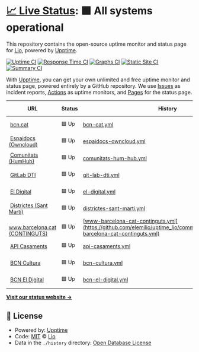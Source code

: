 # [📈 Live Status](https://demo.upptime.js.org): <!--live status--> **🟩 All systems operational**

This repository contains the open-source uptime monitor and status page for [Lio](https://demo.upptime.js.org), powered by [Upptime](https://github.com/upptime/upptime).

[![Uptime CI](https://github.com/Lio/upptime/workflows/Uptime%20CI/badge.svg)](https://github.com/Lio/upptime/actions?query=workflow%3A%22Uptime+CI%22)
[![Response Time CI](https://github.com/Lio/upptime/workflows/Response%20Time%20CI/badge.svg)](https://github.com/Lio/upptime/actions?query=workflow%3A%22Response+Time+CI%22)
[![Graphs CI](https://github.com/Lio/upptime/workflows/Graphs%20CI/badge.svg)](https://github.com/Lio/upptime/actions?query=workflow%3A%22Graphs+CI%22)
[![Static Site CI](https://github.com/Lio/upptime/workflows/Static%20Site%20CI/badge.svg)](https://github.com/Lio/upptime/actions?query=workflow%3A%22Static+Site+CI%22)
[![Summary CI](https://github.com/Lio/upptime/workflows/Summary%20CI/badge.svg)](https://github.com/Lio/upptime/actions?query=workflow%3A%22Summary+CI%22)

With [Upptime](https://upptime.js.org), you can get your own unlimited and free uptime monitor and status page, powered entirely by a GitHub repository. We use [Issues](https://github.com/Lio/upptime/issues) as incident reports, [Actions](https://github.com/Lio/upptime/actions) as uptime monitors, and [Pages](https://demo.upptime.js.org) for the status page.

<!--start: status pages-->
<!-- This summary is generated by Upptime (https://github.com/upptime/upptime) -->
<!-- Do not edit this manually, your changes will be overwritten -->
<!-- prettier-ignore -->
| URL | Status | History | Response Time | Uptime |
| --- | ------ | ------- | ------------- | ------ |
| <img alt="" src="https://www.barcelona.cat/favicon.ico" height="13"> [bcn.cat](https://bcn.cat) | 🟩 Up | [bcn-cat.yml](https://github.com/elemilio/uptime_lio/commits/HEAD/history/bcn-cat.yml) | <details><summary><img alt="Response time graph" src="./graphs/bcn-cat/response-time-week.png" height="20"> 2710ms</summary><br><a href="https://elemilio.github.io/uptime_lio/history/bcn-cat"><img alt="Response time 2506" src="https://img.shields.io/endpoint?url=https%3A%2F%2Fraw.githubusercontent.com%2Felemilio%2Fuptime_lio%2FHEAD%2Fapi%2Fbcn-cat%2Fresponse-time.json"></a><br><a href="https://elemilio.github.io/uptime_lio/history/bcn-cat"><img alt="24-hour response time 2764" src="https://img.shields.io/endpoint?url=https%3A%2F%2Fraw.githubusercontent.com%2Felemilio%2Fuptime_lio%2FHEAD%2Fapi%2Fbcn-cat%2Fresponse-time-day.json"></a><br><a href="https://elemilio.github.io/uptime_lio/history/bcn-cat"><img alt="7-day response time 2710" src="https://img.shields.io/endpoint?url=https%3A%2F%2Fraw.githubusercontent.com%2Felemilio%2Fuptime_lio%2FHEAD%2Fapi%2Fbcn-cat%2Fresponse-time-week.json"></a><br><a href="https://elemilio.github.io/uptime_lio/history/bcn-cat"><img alt="30-day response time 2640" src="https://img.shields.io/endpoint?url=https%3A%2F%2Fraw.githubusercontent.com%2Felemilio%2Fuptime_lio%2FHEAD%2Fapi%2Fbcn-cat%2Fresponse-time-month.json"></a><br><a href="https://elemilio.github.io/uptime_lio/history/bcn-cat"><img alt="1-year response time 2506" src="https://img.shields.io/endpoint?url=https%3A%2F%2Fraw.githubusercontent.com%2Felemilio%2Fuptime_lio%2FHEAD%2Fapi%2Fbcn-cat%2Fresponse-time-year.json"></a></details> | <details><summary><a href="https://elemilio.github.io/uptime_lio/history/bcn-cat">100.00%</a></summary><a href="https://elemilio.github.io/uptime_lio/history/bcn-cat"><img alt="All-time uptime 99.89%" src="https://img.shields.io/endpoint?url=https%3A%2F%2Fraw.githubusercontent.com%2Felemilio%2Fuptime_lio%2FHEAD%2Fapi%2Fbcn-cat%2Fuptime.json"></a><br><a href="https://elemilio.github.io/uptime_lio/history/bcn-cat"><img alt="24-hour uptime 100.00%" src="https://img.shields.io/endpoint?url=https%3A%2F%2Fraw.githubusercontent.com%2Felemilio%2Fuptime_lio%2FHEAD%2Fapi%2Fbcn-cat%2Fuptime-day.json"></a><br><a href="https://elemilio.github.io/uptime_lio/history/bcn-cat"><img alt="7-day uptime 100.00%" src="https://img.shields.io/endpoint?url=https%3A%2F%2Fraw.githubusercontent.com%2Felemilio%2Fuptime_lio%2FHEAD%2Fapi%2Fbcn-cat%2Fuptime-week.json"></a><br><a href="https://elemilio.github.io/uptime_lio/history/bcn-cat"><img alt="30-day uptime 99.95%" src="https://img.shields.io/endpoint?url=https%3A%2F%2Fraw.githubusercontent.com%2Felemilio%2Fuptime_lio%2FHEAD%2Fapi%2Fbcn-cat%2Fuptime-month.json"></a><br><a href="https://elemilio.github.io/uptime_lio/history/bcn-cat"><img alt="1-year uptime 99.89%" src="https://img.shields.io/endpoint?url=https%3A%2F%2Fraw.githubusercontent.com%2Felemilio%2Fuptime_lio%2FHEAD%2Fapi%2Fbcn-cat%2Fuptime-year.json"></a></details>
| <img alt="" src="https://espaidocs.bcn.cat/core/img/favicon.ico" height="13"> [Espaidocs (Owncloud)](https://espaidocs.bcn.cat) | 🟩 Up | [espaidocs-owncloud.yml](https://github.com/elemilio/uptime_lio/commits/HEAD/history/espaidocs-owncloud.yml) | <details><summary><img alt="Response time graph" src="./graphs/espaidocs-owncloud/response-time-week.png" height="20"> 1858ms</summary><br><a href="https://elemilio.github.io/uptime_lio/history/espaidocs-owncloud"><img alt="Response time 1790" src="https://img.shields.io/endpoint?url=https%3A%2F%2Fraw.githubusercontent.com%2Felemilio%2Fuptime_lio%2FHEAD%2Fapi%2Fespaidocs-owncloud%2Fresponse-time.json"></a><br><a href="https://elemilio.github.io/uptime_lio/history/espaidocs-owncloud"><img alt="24-hour response time 2601" src="https://img.shields.io/endpoint?url=https%3A%2F%2Fraw.githubusercontent.com%2Felemilio%2Fuptime_lio%2FHEAD%2Fapi%2Fespaidocs-owncloud%2Fresponse-time-day.json"></a><br><a href="https://elemilio.github.io/uptime_lio/history/espaidocs-owncloud"><img alt="7-day response time 1858" src="https://img.shields.io/endpoint?url=https%3A%2F%2Fraw.githubusercontent.com%2Felemilio%2Fuptime_lio%2FHEAD%2Fapi%2Fespaidocs-owncloud%2Fresponse-time-week.json"></a><br><a href="https://elemilio.github.io/uptime_lio/history/espaidocs-owncloud"><img alt="30-day response time 1578" src="https://img.shields.io/endpoint?url=https%3A%2F%2Fraw.githubusercontent.com%2Felemilio%2Fuptime_lio%2FHEAD%2Fapi%2Fespaidocs-owncloud%2Fresponse-time-month.json"></a><br><a href="https://elemilio.github.io/uptime_lio/history/espaidocs-owncloud"><img alt="1-year response time 1790" src="https://img.shields.io/endpoint?url=https%3A%2F%2Fraw.githubusercontent.com%2Felemilio%2Fuptime_lio%2FHEAD%2Fapi%2Fespaidocs-owncloud%2Fresponse-time-year.json"></a></details> | <details><summary><a href="https://elemilio.github.io/uptime_lio/history/espaidocs-owncloud">100.00%</a></summary><a href="https://elemilio.github.io/uptime_lio/history/espaidocs-owncloud"><img alt="All-time uptime 99.80%" src="https://img.shields.io/endpoint?url=https%3A%2F%2Fraw.githubusercontent.com%2Felemilio%2Fuptime_lio%2FHEAD%2Fapi%2Fespaidocs-owncloud%2Fuptime.json"></a><br><a href="https://elemilio.github.io/uptime_lio/history/espaidocs-owncloud"><img alt="24-hour uptime 100.00%" src="https://img.shields.io/endpoint?url=https%3A%2F%2Fraw.githubusercontent.com%2Felemilio%2Fuptime_lio%2FHEAD%2Fapi%2Fespaidocs-owncloud%2Fuptime-day.json"></a><br><a href="https://elemilio.github.io/uptime_lio/history/espaidocs-owncloud"><img alt="7-day uptime 100.00%" src="https://img.shields.io/endpoint?url=https%3A%2F%2Fraw.githubusercontent.com%2Felemilio%2Fuptime_lio%2FHEAD%2Fapi%2Fespaidocs-owncloud%2Fuptime-week.json"></a><br><a href="https://elemilio.github.io/uptime_lio/history/espaidocs-owncloud"><img alt="30-day uptime 99.74%" src="https://img.shields.io/endpoint?url=https%3A%2F%2Fraw.githubusercontent.com%2Felemilio%2Fuptime_lio%2FHEAD%2Fapi%2Fespaidocs-owncloud%2Fuptime-month.json"></a><br><a href="https://elemilio.github.io/uptime_lio/history/espaidocs-owncloud"><img alt="1-year uptime 99.80%" src="https://img.shields.io/endpoint?url=https%3A%2F%2Fraw.githubusercontent.com%2Felemilio%2Fuptime_lio%2FHEAD%2Fapi%2Fespaidocs-owncloud%2Fuptime-year.json"></a></details>
| <img alt="" src="https://comunitats.bcn.cat/themes/HumHub/ico/favicon-32x32.png" height="13"> [Comunitats (HumHub)](https://comunitats.bcn.cat/index.php?r=user%2Fauth%2Flogin) | 🟩 Up | [comunitats-hum-hub.yml](https://github.com/elemilio/uptime_lio/commits/HEAD/history/comunitats-hum-hub.yml) | <details><summary><img alt="Response time graph" src="./graphs/comunitats-hum-hub/response-time-week.png" height="20"> 941ms</summary><br><a href="https://elemilio.github.io/uptime_lio/history/comunitats-hum-hub"><img alt="Response time 934" src="https://img.shields.io/endpoint?url=https%3A%2F%2Fraw.githubusercontent.com%2Felemilio%2Fuptime_lio%2FHEAD%2Fapi%2Fcomunitats-hum-hub%2Fresponse-time.json"></a><br><a href="https://elemilio.github.io/uptime_lio/history/comunitats-hum-hub"><img alt="24-hour response time 1232" src="https://img.shields.io/endpoint?url=https%3A%2F%2Fraw.githubusercontent.com%2Felemilio%2Fuptime_lio%2FHEAD%2Fapi%2Fcomunitats-hum-hub%2Fresponse-time-day.json"></a><br><a href="https://elemilio.github.io/uptime_lio/history/comunitats-hum-hub"><img alt="7-day response time 941" src="https://img.shields.io/endpoint?url=https%3A%2F%2Fraw.githubusercontent.com%2Felemilio%2Fuptime_lio%2FHEAD%2Fapi%2Fcomunitats-hum-hub%2Fresponse-time-week.json"></a><br><a href="https://elemilio.github.io/uptime_lio/history/comunitats-hum-hub"><img alt="30-day response time 892" src="https://img.shields.io/endpoint?url=https%3A%2F%2Fraw.githubusercontent.com%2Felemilio%2Fuptime_lio%2FHEAD%2Fapi%2Fcomunitats-hum-hub%2Fresponse-time-month.json"></a><br><a href="https://elemilio.github.io/uptime_lio/history/comunitats-hum-hub"><img alt="1-year response time 934" src="https://img.shields.io/endpoint?url=https%3A%2F%2Fraw.githubusercontent.com%2Felemilio%2Fuptime_lio%2FHEAD%2Fapi%2Fcomunitats-hum-hub%2Fresponse-time-year.json"></a></details> | <details><summary><a href="https://elemilio.github.io/uptime_lio/history/comunitats-hum-hub">100.00%</a></summary><a href="https://elemilio.github.io/uptime_lio/history/comunitats-hum-hub"><img alt="All-time uptime 99.94%" src="https://img.shields.io/endpoint?url=https%3A%2F%2Fraw.githubusercontent.com%2Felemilio%2Fuptime_lio%2FHEAD%2Fapi%2Fcomunitats-hum-hub%2Fuptime.json"></a><br><a href="https://elemilio.github.io/uptime_lio/history/comunitats-hum-hub"><img alt="24-hour uptime 100.00%" src="https://img.shields.io/endpoint?url=https%3A%2F%2Fraw.githubusercontent.com%2Felemilio%2Fuptime_lio%2FHEAD%2Fapi%2Fcomunitats-hum-hub%2Fuptime-day.json"></a><br><a href="https://elemilio.github.io/uptime_lio/history/comunitats-hum-hub"><img alt="7-day uptime 100.00%" src="https://img.shields.io/endpoint?url=https%3A%2F%2Fraw.githubusercontent.com%2Felemilio%2Fuptime_lio%2FHEAD%2Fapi%2Fcomunitats-hum-hub%2Fuptime-week.json"></a><br><a href="https://elemilio.github.io/uptime_lio/history/comunitats-hum-hub"><img alt="30-day uptime 99.95%" src="https://img.shields.io/endpoint?url=https%3A%2F%2Fraw.githubusercontent.com%2Felemilio%2Fuptime_lio%2FHEAD%2Fapi%2Fcomunitats-hum-hub%2Fuptime-month.json"></a><br><a href="https://elemilio.github.io/uptime_lio/history/comunitats-hum-hub"><img alt="1-year uptime 99.94%" src="https://img.shields.io/endpoint?url=https%3A%2F%2Fraw.githubusercontent.com%2Felemilio%2Fuptime_lio%2FHEAD%2Fapi%2Fcomunitats-hum-hub%2Fuptime-year.json"></a></details>
| <img alt="" src="https://gitlab.dtibcn.cat/assets/favicon-7901bd695fb93edb07975966062049829afb56cf11511236e61bcf425070e36e.png" height="13"> [GitLab DTI](https://gitlab.dtibcn.cat/users/sign_in) | 🟩 Up | [git-lab-dti.yml](https://github.com/elemilio/uptime_lio/commits/HEAD/history/git-lab-dti.yml) | <details><summary><img alt="Response time graph" src="./graphs/git-lab-dti/response-time-week.png" height="20"> 573ms</summary><br><a href="https://elemilio.github.io/uptime_lio/history/git-lab-dti"><img alt="Response time 637" src="https://img.shields.io/endpoint?url=https%3A%2F%2Fraw.githubusercontent.com%2Felemilio%2Fuptime_lio%2FHEAD%2Fapi%2Fgit-lab-dti%2Fresponse-time.json"></a><br><a href="https://elemilio.github.io/uptime_lio/history/git-lab-dti"><img alt="24-hour response time 546" src="https://img.shields.io/endpoint?url=https%3A%2F%2Fraw.githubusercontent.com%2Felemilio%2Fuptime_lio%2FHEAD%2Fapi%2Fgit-lab-dti%2Fresponse-time-day.json"></a><br><a href="https://elemilio.github.io/uptime_lio/history/git-lab-dti"><img alt="7-day response time 573" src="https://img.shields.io/endpoint?url=https%3A%2F%2Fraw.githubusercontent.com%2Felemilio%2Fuptime_lio%2FHEAD%2Fapi%2Fgit-lab-dti%2Fresponse-time-week.json"></a><br><a href="https://elemilio.github.io/uptime_lio/history/git-lab-dti"><img alt="30-day response time 625" src="https://img.shields.io/endpoint?url=https%3A%2F%2Fraw.githubusercontent.com%2Felemilio%2Fuptime_lio%2FHEAD%2Fapi%2Fgit-lab-dti%2Fresponse-time-month.json"></a><br><a href="https://elemilio.github.io/uptime_lio/history/git-lab-dti"><img alt="1-year response time 637" src="https://img.shields.io/endpoint?url=https%3A%2F%2Fraw.githubusercontent.com%2Felemilio%2Fuptime_lio%2FHEAD%2Fapi%2Fgit-lab-dti%2Fresponse-time-year.json"></a></details> | <details><summary><a href="https://elemilio.github.io/uptime_lio/history/git-lab-dti">100.00%</a></summary><a href="https://elemilio.github.io/uptime_lio/history/git-lab-dti"><img alt="All-time uptime 99.98%" src="https://img.shields.io/endpoint?url=https%3A%2F%2Fraw.githubusercontent.com%2Felemilio%2Fuptime_lio%2FHEAD%2Fapi%2Fgit-lab-dti%2Fuptime.json"></a><br><a href="https://elemilio.github.io/uptime_lio/history/git-lab-dti"><img alt="24-hour uptime 100.00%" src="https://img.shields.io/endpoint?url=https%3A%2F%2Fraw.githubusercontent.com%2Felemilio%2Fuptime_lio%2FHEAD%2Fapi%2Fgit-lab-dti%2Fuptime-day.json"></a><br><a href="https://elemilio.github.io/uptime_lio/history/git-lab-dti"><img alt="7-day uptime 100.00%" src="https://img.shields.io/endpoint?url=https%3A%2F%2Fraw.githubusercontent.com%2Felemilio%2Fuptime_lio%2FHEAD%2Fapi%2Fgit-lab-dti%2Fuptime-week.json"></a><br><a href="https://elemilio.github.io/uptime_lio/history/git-lab-dti"><img alt="30-day uptime 100.00%" src="https://img.shields.io/endpoint?url=https%3A%2F%2Fraw.githubusercontent.com%2Felemilio%2Fuptime_lio%2FHEAD%2Fapi%2Fgit-lab-dti%2Fuptime-month.json"></a><br><a href="https://elemilio.github.io/uptime_lio/history/git-lab-dti"><img alt="1-year uptime 99.98%" src="https://img.shields.io/endpoint?url=https%3A%2F%2Fraw.githubusercontent.com%2Felemilio%2Fuptime_lio%2FHEAD%2Fapi%2Fgit-lab-dti%2Fuptime-year.json"></a></details>
| <img alt="" src="https://www.barcelona.cat/favicon.ico" height="13"> [El Digital](https://eldigital.barcelona.cat/wp-admin) | 🟩 Up | [el-digital.yml](https://github.com/elemilio/uptime_lio/commits/HEAD/history/el-digital.yml) | <details><summary><img alt="Response time graph" src="./graphs/el-digital/response-time-week.png" height="20"> 2300ms</summary><br><a href="https://elemilio.github.io/uptime_lio/history/el-digital"><img alt="Response time 2155" src="https://img.shields.io/endpoint?url=https%3A%2F%2Fraw.githubusercontent.com%2Felemilio%2Fuptime_lio%2FHEAD%2Fapi%2Fel-digital%2Fresponse-time.json"></a><br><a href="https://elemilio.github.io/uptime_lio/history/el-digital"><img alt="24-hour response time 2469" src="https://img.shields.io/endpoint?url=https%3A%2F%2Fraw.githubusercontent.com%2Felemilio%2Fuptime_lio%2FHEAD%2Fapi%2Fel-digital%2Fresponse-time-day.json"></a><br><a href="https://elemilio.github.io/uptime_lio/history/el-digital"><img alt="7-day response time 2300" src="https://img.shields.io/endpoint?url=https%3A%2F%2Fraw.githubusercontent.com%2Felemilio%2Fuptime_lio%2FHEAD%2Fapi%2Fel-digital%2Fresponse-time-week.json"></a><br><a href="https://elemilio.github.io/uptime_lio/history/el-digital"><img alt="30-day response time 2382" src="https://img.shields.io/endpoint?url=https%3A%2F%2Fraw.githubusercontent.com%2Felemilio%2Fuptime_lio%2FHEAD%2Fapi%2Fel-digital%2Fresponse-time-month.json"></a><br><a href="https://elemilio.github.io/uptime_lio/history/el-digital"><img alt="1-year response time 2155" src="https://img.shields.io/endpoint?url=https%3A%2F%2Fraw.githubusercontent.com%2Felemilio%2Fuptime_lio%2FHEAD%2Fapi%2Fel-digital%2Fresponse-time-year.json"></a></details> | <details><summary><a href="https://elemilio.github.io/uptime_lio/history/el-digital">99.75%</a></summary><a href="https://elemilio.github.io/uptime_lio/history/el-digital"><img alt="All-time uptime 99.91%" src="https://img.shields.io/endpoint?url=https%3A%2F%2Fraw.githubusercontent.com%2Felemilio%2Fuptime_lio%2FHEAD%2Fapi%2Fel-digital%2Fuptime.json"></a><br><a href="https://elemilio.github.io/uptime_lio/history/el-digital"><img alt="24-hour uptime 98.25%" src="https://img.shields.io/endpoint?url=https%3A%2F%2Fraw.githubusercontent.com%2Felemilio%2Fuptime_lio%2FHEAD%2Fapi%2Fel-digital%2Fuptime-day.json"></a><br><a href="https://elemilio.github.io/uptime_lio/history/el-digital"><img alt="7-day uptime 99.75%" src="https://img.shields.io/endpoint?url=https%3A%2F%2Fraw.githubusercontent.com%2Felemilio%2Fuptime_lio%2FHEAD%2Fapi%2Fel-digital%2Fuptime-week.json"></a><br><a href="https://elemilio.github.io/uptime_lio/history/el-digital"><img alt="30-day uptime 99.86%" src="https://img.shields.io/endpoint?url=https%3A%2F%2Fraw.githubusercontent.com%2Felemilio%2Fuptime_lio%2FHEAD%2Fapi%2Fel-digital%2Fuptime-month.json"></a><br><a href="https://elemilio.github.io/uptime_lio/history/el-digital"><img alt="1-year uptime 99.91%" src="https://img.shields.io/endpoint?url=https%3A%2F%2Fraw.githubusercontent.com%2Felemilio%2Fuptime_lio%2FHEAD%2Fapi%2Fel-digital%2Fuptime-year.json"></a></details>
| <img alt="" src="https://www.barcelona.cat/favicon.ico" height="13"> [Districtes (Sant Martí)](https://ajuntament.barcelona.cat/santmarti/ca) | 🟩 Up | [districtes-sant-marti.yml](https://github.com/elemilio/uptime_lio/commits/HEAD/history/districtes-sant-marti.yml) | <details><summary><img alt="Response time graph" src="./graphs/districtes-sant-marti/response-time-week.png" height="20"> 1105ms</summary><br><a href="https://elemilio.github.io/uptime_lio/history/districtes-sant-marti"><img alt="Response time 1042" src="https://img.shields.io/endpoint?url=https%3A%2F%2Fraw.githubusercontent.com%2Felemilio%2Fuptime_lio%2FHEAD%2Fapi%2Fdistrictes-sant-marti%2Fresponse-time.json"></a><br><a href="https://elemilio.github.io/uptime_lio/history/districtes-sant-marti"><img alt="24-hour response time 665" src="https://img.shields.io/endpoint?url=https%3A%2F%2Fraw.githubusercontent.com%2Felemilio%2Fuptime_lio%2FHEAD%2Fapi%2Fdistrictes-sant-marti%2Fresponse-time-day.json"></a><br><a href="https://elemilio.github.io/uptime_lio/history/districtes-sant-marti"><img alt="7-day response time 1105" src="https://img.shields.io/endpoint?url=https%3A%2F%2Fraw.githubusercontent.com%2Felemilio%2Fuptime_lio%2FHEAD%2Fapi%2Fdistrictes-sant-marti%2Fresponse-time-week.json"></a><br><a href="https://elemilio.github.io/uptime_lio/history/districtes-sant-marti"><img alt="30-day response time 985" src="https://img.shields.io/endpoint?url=https%3A%2F%2Fraw.githubusercontent.com%2Felemilio%2Fuptime_lio%2FHEAD%2Fapi%2Fdistrictes-sant-marti%2Fresponse-time-month.json"></a><br><a href="https://elemilio.github.io/uptime_lio/history/districtes-sant-marti"><img alt="1-year response time 1042" src="https://img.shields.io/endpoint?url=https%3A%2F%2Fraw.githubusercontent.com%2Felemilio%2Fuptime_lio%2FHEAD%2Fapi%2Fdistrictes-sant-marti%2Fresponse-time-year.json"></a></details> | <details><summary><a href="https://elemilio.github.io/uptime_lio/history/districtes-sant-marti">100.00%</a></summary><a href="https://elemilio.github.io/uptime_lio/history/districtes-sant-marti"><img alt="All-time uptime 100.00%" src="https://img.shields.io/endpoint?url=https%3A%2F%2Fraw.githubusercontent.com%2Felemilio%2Fuptime_lio%2FHEAD%2Fapi%2Fdistrictes-sant-marti%2Fuptime.json"></a><br><a href="https://elemilio.github.io/uptime_lio/history/districtes-sant-marti"><img alt="24-hour uptime 100.00%" src="https://img.shields.io/endpoint?url=https%3A%2F%2Fraw.githubusercontent.com%2Felemilio%2Fuptime_lio%2FHEAD%2Fapi%2Fdistrictes-sant-marti%2Fuptime-day.json"></a><br><a href="https://elemilio.github.io/uptime_lio/history/districtes-sant-marti"><img alt="7-day uptime 100.00%" src="https://img.shields.io/endpoint?url=https%3A%2F%2Fraw.githubusercontent.com%2Felemilio%2Fuptime_lio%2FHEAD%2Fapi%2Fdistrictes-sant-marti%2Fuptime-week.json"></a><br><a href="https://elemilio.github.io/uptime_lio/history/districtes-sant-marti"><img alt="30-day uptime 100.00%" src="https://img.shields.io/endpoint?url=https%3A%2F%2Fraw.githubusercontent.com%2Felemilio%2Fuptime_lio%2FHEAD%2Fapi%2Fdistrictes-sant-marti%2Fuptime-month.json"></a><br><a href="https://elemilio.github.io/uptime_lio/history/districtes-sant-marti"><img alt="1-year uptime 100.00%" src="https://img.shields.io/endpoint?url=https%3A%2F%2Fraw.githubusercontent.com%2Felemilio%2Fuptime_lio%2FHEAD%2Fapi%2Fdistrictes-sant-marti%2Fuptime-year.json"></a></details>
| <img alt="" src="https://www.barcelona.cat/favicon.ico" height="13"> [www.barcelona.cat (CONTINGUTS)](https://continguts-www.barcelona.cat/ca) | 🟩 Up | [www-barcelona-cat-continguts.yml](https://github.com/elemilio/uptime_lio/commits/HEAD/history/www-barcelona-cat-continguts.yml) | <details><summary><img alt="Response time graph" src="./graphs/www-barcelona-cat-continguts/response-time-week.png" height="20"> 1230ms</summary><br><a href="https://elemilio.github.io/uptime_lio/history/www-barcelona-cat-continguts"><img alt="Response time 1466" src="https://img.shields.io/endpoint?url=https%3A%2F%2Fraw.githubusercontent.com%2Felemilio%2Fuptime_lio%2FHEAD%2Fapi%2Fwww-barcelona-cat-continguts%2Fresponse-time.json"></a><br><a href="https://elemilio.github.io/uptime_lio/history/www-barcelona-cat-continguts"><img alt="24-hour response time 1280" src="https://img.shields.io/endpoint?url=https%3A%2F%2Fraw.githubusercontent.com%2Felemilio%2Fuptime_lio%2FHEAD%2Fapi%2Fwww-barcelona-cat-continguts%2Fresponse-time-day.json"></a><br><a href="https://elemilio.github.io/uptime_lio/history/www-barcelona-cat-continguts"><img alt="7-day response time 1230" src="https://img.shields.io/endpoint?url=https%3A%2F%2Fraw.githubusercontent.com%2Felemilio%2Fuptime_lio%2FHEAD%2Fapi%2Fwww-barcelona-cat-continguts%2Fresponse-time-week.json"></a><br><a href="https://elemilio.github.io/uptime_lio/history/www-barcelona-cat-continguts"><img alt="30-day response time 1492" src="https://img.shields.io/endpoint?url=https%3A%2F%2Fraw.githubusercontent.com%2Felemilio%2Fuptime_lio%2FHEAD%2Fapi%2Fwww-barcelona-cat-continguts%2Fresponse-time-month.json"></a><br><a href="https://elemilio.github.io/uptime_lio/history/www-barcelona-cat-continguts"><img alt="1-year response time 1466" src="https://img.shields.io/endpoint?url=https%3A%2F%2Fraw.githubusercontent.com%2Felemilio%2Fuptime_lio%2FHEAD%2Fapi%2Fwww-barcelona-cat-continguts%2Fresponse-time-year.json"></a></details> | <details><summary><a href="https://elemilio.github.io/uptime_lio/history/www-barcelona-cat-continguts">100.00%</a></summary><a href="https://elemilio.github.io/uptime_lio/history/www-barcelona-cat-continguts"><img alt="All-time uptime 100.00%" src="https://img.shields.io/endpoint?url=https%3A%2F%2Fraw.githubusercontent.com%2Felemilio%2Fuptime_lio%2FHEAD%2Fapi%2Fwww-barcelona-cat-continguts%2Fuptime.json"></a><br><a href="https://elemilio.github.io/uptime_lio/history/www-barcelona-cat-continguts"><img alt="24-hour uptime 100.00%" src="https://img.shields.io/endpoint?url=https%3A%2F%2Fraw.githubusercontent.com%2Felemilio%2Fuptime_lio%2FHEAD%2Fapi%2Fwww-barcelona-cat-continguts%2Fuptime-day.json"></a><br><a href="https://elemilio.github.io/uptime_lio/history/www-barcelona-cat-continguts"><img alt="7-day uptime 100.00%" src="https://img.shields.io/endpoint?url=https%3A%2F%2Fraw.githubusercontent.com%2Felemilio%2Fuptime_lio%2FHEAD%2Fapi%2Fwww-barcelona-cat-continguts%2Fuptime-week.json"></a><br><a href="https://elemilio.github.io/uptime_lio/history/www-barcelona-cat-continguts"><img alt="30-day uptime 100.00%" src="https://img.shields.io/endpoint?url=https%3A%2F%2Fraw.githubusercontent.com%2Felemilio%2Fuptime_lio%2FHEAD%2Fapi%2Fwww-barcelona-cat-continguts%2Fuptime-month.json"></a><br><a href="https://elemilio.github.io/uptime_lio/history/www-barcelona-cat-continguts"><img alt="1-year uptime 100.00%" src="https://img.shields.io/endpoint?url=https%3A%2F%2Fraw.githubusercontent.com%2Felemilio%2Fuptime_lio%2FHEAD%2Fapi%2Fwww-barcelona-cat-continguts%2Fuptime-year.json"></a></details>
| <img alt="" src="https://www.barcelona.cat/favicon.ico" height="13"> [API Casaments](https://api-casaments.bcn.cat/node.json?type=disponibilitat%26field_districte=4%26load-entity-refs=node%2Cfile%2Ctaxonomy_term%26max-depth=1) | 🟩 Up | [api-casaments.yml](https://github.com/elemilio/uptime_lio/commits/HEAD/history/api-casaments.yml) | <details><summary><img alt="Response time graph" src="./graphs/api-casaments/response-time-week.png" height="20"> 806ms</summary><br><a href="https://elemilio.github.io/uptime_lio/history/api-casaments"><img alt="Response time 743" src="https://img.shields.io/endpoint?url=https%3A%2F%2Fraw.githubusercontent.com%2Felemilio%2Fuptime_lio%2FHEAD%2Fapi%2Fapi-casaments%2Fresponse-time.json"></a><br><a href="https://elemilio.github.io/uptime_lio/history/api-casaments"><img alt="24-hour response time 849" src="https://img.shields.io/endpoint?url=https%3A%2F%2Fraw.githubusercontent.com%2Felemilio%2Fuptime_lio%2FHEAD%2Fapi%2Fapi-casaments%2Fresponse-time-day.json"></a><br><a href="https://elemilio.github.io/uptime_lio/history/api-casaments"><img alt="7-day response time 806" src="https://img.shields.io/endpoint?url=https%3A%2F%2Fraw.githubusercontent.com%2Felemilio%2Fuptime_lio%2FHEAD%2Fapi%2Fapi-casaments%2Fresponse-time-week.json"></a><br><a href="https://elemilio.github.io/uptime_lio/history/api-casaments"><img alt="30-day response time 754" src="https://img.shields.io/endpoint?url=https%3A%2F%2Fraw.githubusercontent.com%2Felemilio%2Fuptime_lio%2FHEAD%2Fapi%2Fapi-casaments%2Fresponse-time-month.json"></a><br><a href="https://elemilio.github.io/uptime_lio/history/api-casaments"><img alt="1-year response time 743" src="https://img.shields.io/endpoint?url=https%3A%2F%2Fraw.githubusercontent.com%2Felemilio%2Fuptime_lio%2FHEAD%2Fapi%2Fapi-casaments%2Fresponse-time-year.json"></a></details> | <details><summary><a href="https://elemilio.github.io/uptime_lio/history/api-casaments">100.00%</a></summary><a href="https://elemilio.github.io/uptime_lio/history/api-casaments"><img alt="All-time uptime 99.94%" src="https://img.shields.io/endpoint?url=https%3A%2F%2Fraw.githubusercontent.com%2Felemilio%2Fuptime_lio%2FHEAD%2Fapi%2Fapi-casaments%2Fuptime.json"></a><br><a href="https://elemilio.github.io/uptime_lio/history/api-casaments"><img alt="24-hour uptime 100.00%" src="https://img.shields.io/endpoint?url=https%3A%2F%2Fraw.githubusercontent.com%2Felemilio%2Fuptime_lio%2FHEAD%2Fapi%2Fapi-casaments%2Fuptime-day.json"></a><br><a href="https://elemilio.github.io/uptime_lio/history/api-casaments"><img alt="7-day uptime 100.00%" src="https://img.shields.io/endpoint?url=https%3A%2F%2Fraw.githubusercontent.com%2Felemilio%2Fuptime_lio%2FHEAD%2Fapi%2Fapi-casaments%2Fuptime-week.json"></a><br><a href="https://elemilio.github.io/uptime_lio/history/api-casaments"><img alt="30-day uptime 99.95%" src="https://img.shields.io/endpoint?url=https%3A%2F%2Fraw.githubusercontent.com%2Felemilio%2Fuptime_lio%2FHEAD%2Fapi%2Fapi-casaments%2Fuptime-month.json"></a><br><a href="https://elemilio.github.io/uptime_lio/history/api-casaments"><img alt="1-year uptime 99.94%" src="https://img.shields.io/endpoint?url=https%3A%2F%2Fraw.githubusercontent.com%2Felemilio%2Fuptime_lio%2FHEAD%2Fapi%2Fapi-casaments%2Fuptime-year.json"></a></details>
| <img alt="" src="https://www.barcelona.cat/favicon.ico" height="13"> [BCN Cultura](https://www.barcelona.cat/barcelonacultura/ca) | 🟩 Up | [bcn-cultura.yml](https://github.com/elemilio/uptime_lio/commits/HEAD/history/bcn-cultura.yml) | <details><summary><img alt="Response time graph" src="./graphs/bcn-cultura/response-time-week.png" height="20"> 674ms</summary><br><a href="https://elemilio.github.io/uptime_lio/history/bcn-cultura"><img alt="Response time 559" src="https://img.shields.io/endpoint?url=https%3A%2F%2Fraw.githubusercontent.com%2Felemilio%2Fuptime_lio%2FHEAD%2Fapi%2Fbcn-cultura%2Fresponse-time.json"></a><br><a href="https://elemilio.github.io/uptime_lio/history/bcn-cultura"><img alt="24-hour response time 561" src="https://img.shields.io/endpoint?url=https%3A%2F%2Fraw.githubusercontent.com%2Felemilio%2Fuptime_lio%2FHEAD%2Fapi%2Fbcn-cultura%2Fresponse-time-day.json"></a><br><a href="https://elemilio.github.io/uptime_lio/history/bcn-cultura"><img alt="7-day response time 674" src="https://img.shields.io/endpoint?url=https%3A%2F%2Fraw.githubusercontent.com%2Felemilio%2Fuptime_lio%2FHEAD%2Fapi%2Fbcn-cultura%2Fresponse-time-week.json"></a><br><a href="https://elemilio.github.io/uptime_lio/history/bcn-cultura"><img alt="30-day response time 595" src="https://img.shields.io/endpoint?url=https%3A%2F%2Fraw.githubusercontent.com%2Felemilio%2Fuptime_lio%2FHEAD%2Fapi%2Fbcn-cultura%2Fresponse-time-month.json"></a><br><a href="https://elemilio.github.io/uptime_lio/history/bcn-cultura"><img alt="1-year response time 559" src="https://img.shields.io/endpoint?url=https%3A%2F%2Fraw.githubusercontent.com%2Felemilio%2Fuptime_lio%2FHEAD%2Fapi%2Fbcn-cultura%2Fresponse-time-year.json"></a></details> | <details><summary><a href="https://elemilio.github.io/uptime_lio/history/bcn-cultura">100.00%</a></summary><a href="https://elemilio.github.io/uptime_lio/history/bcn-cultura"><img alt="All-time uptime 100.00%" src="https://img.shields.io/endpoint?url=https%3A%2F%2Fraw.githubusercontent.com%2Felemilio%2Fuptime_lio%2FHEAD%2Fapi%2Fbcn-cultura%2Fuptime.json"></a><br><a href="https://elemilio.github.io/uptime_lio/history/bcn-cultura"><img alt="24-hour uptime 100.00%" src="https://img.shields.io/endpoint?url=https%3A%2F%2Fraw.githubusercontent.com%2Felemilio%2Fuptime_lio%2FHEAD%2Fapi%2Fbcn-cultura%2Fuptime-day.json"></a><br><a href="https://elemilio.github.io/uptime_lio/history/bcn-cultura"><img alt="7-day uptime 100.00%" src="https://img.shields.io/endpoint?url=https%3A%2F%2Fraw.githubusercontent.com%2Felemilio%2Fuptime_lio%2FHEAD%2Fapi%2Fbcn-cultura%2Fuptime-week.json"></a><br><a href="https://elemilio.github.io/uptime_lio/history/bcn-cultura"><img alt="30-day uptime 100.00%" src="https://img.shields.io/endpoint?url=https%3A%2F%2Fraw.githubusercontent.com%2Felemilio%2Fuptime_lio%2FHEAD%2Fapi%2Fbcn-cultura%2Fuptime-month.json"></a><br><a href="https://elemilio.github.io/uptime_lio/history/bcn-cultura"><img alt="1-year uptime 100.00%" src="https://img.shields.io/endpoint?url=https%3A%2F%2Fraw.githubusercontent.com%2Felemilio%2Fuptime_lio%2FHEAD%2Fapi%2Fbcn-cultura%2Fuptime-year.json"></a></details>
| <img alt="" src="https://www.barcelona.cat/favicon.ico" height="13"> [BCN El Digital](https://eldigital.barcelona.cat/admin-wp) | 🟩 Up | [bcn-el-digital.yml](https://github.com/elemilio/uptime_lio/commits/HEAD/history/bcn-el-digital.yml) | <details><summary><img alt="Response time graph" src="./graphs/bcn-el-digital/response-time-week.png" height="20"> 767ms</summary><br><a href="https://elemilio.github.io/uptime_lio/history/bcn-el-digital"><img alt="Response time 566" src="https://img.shields.io/endpoint?url=https%3A%2F%2Fraw.githubusercontent.com%2Felemilio%2Fuptime_lio%2FHEAD%2Fapi%2Fbcn-el-digital%2Fresponse-time.json"></a><br><a href="https://elemilio.github.io/uptime_lio/history/bcn-el-digital"><img alt="24-hour response time 825" src="https://img.shields.io/endpoint?url=https%3A%2F%2Fraw.githubusercontent.com%2Felemilio%2Fuptime_lio%2FHEAD%2Fapi%2Fbcn-el-digital%2Fresponse-time-day.json"></a><br><a href="https://elemilio.github.io/uptime_lio/history/bcn-el-digital"><img alt="7-day response time 767" src="https://img.shields.io/endpoint?url=https%3A%2F%2Fraw.githubusercontent.com%2Felemilio%2Fuptime_lio%2FHEAD%2Fapi%2Fbcn-el-digital%2Fresponse-time-week.json"></a><br><a href="https://elemilio.github.io/uptime_lio/history/bcn-el-digital"><img alt="30-day response time 826" src="https://img.shields.io/endpoint?url=https%3A%2F%2Fraw.githubusercontent.com%2Felemilio%2Fuptime_lio%2FHEAD%2Fapi%2Fbcn-el-digital%2Fresponse-time-month.json"></a><br><a href="https://elemilio.github.io/uptime_lio/history/bcn-el-digital"><img alt="1-year response time 566" src="https://img.shields.io/endpoint?url=https%3A%2F%2Fraw.githubusercontent.com%2Felemilio%2Fuptime_lio%2FHEAD%2Fapi%2Fbcn-el-digital%2Fresponse-time-year.json"></a></details> | <details><summary><a href="https://elemilio.github.io/uptime_lio/history/bcn-el-digital">99.76%</a></summary><a href="https://elemilio.github.io/uptime_lio/history/bcn-el-digital"><img alt="All-time uptime 99.95%" src="https://img.shields.io/endpoint?url=https%3A%2F%2Fraw.githubusercontent.com%2Felemilio%2Fuptime_lio%2FHEAD%2Fapi%2Fbcn-el-digital%2Fuptime.json"></a><br><a href="https://elemilio.github.io/uptime_lio/history/bcn-el-digital"><img alt="24-hour uptime 98.35%" src="https://img.shields.io/endpoint?url=https%3A%2F%2Fraw.githubusercontent.com%2Felemilio%2Fuptime_lio%2FHEAD%2Fapi%2Fbcn-el-digital%2Fuptime-day.json"></a><br><a href="https://elemilio.github.io/uptime_lio/history/bcn-el-digital"><img alt="7-day uptime 99.76%" src="https://img.shields.io/endpoint?url=https%3A%2F%2Fraw.githubusercontent.com%2Felemilio%2Fuptime_lio%2FHEAD%2Fapi%2Fbcn-el-digital%2Fuptime-week.json"></a><br><a href="https://elemilio.github.io/uptime_lio/history/bcn-el-digital"><img alt="30-day uptime 99.91%" src="https://img.shields.io/endpoint?url=https%3A%2F%2Fraw.githubusercontent.com%2Felemilio%2Fuptime_lio%2FHEAD%2Fapi%2Fbcn-el-digital%2Fuptime-month.json"></a><br><a href="https://elemilio.github.io/uptime_lio/history/bcn-el-digital"><img alt="1-year uptime 99.95%" src="https://img.shields.io/endpoint?url=https%3A%2F%2Fraw.githubusercontent.com%2Felemilio%2Fuptime_lio%2FHEAD%2Fapi%2Fbcn-el-digital%2Fuptime-year.json"></a></details>

<!--end: status pages-->

[**Visit our status website →**](https://demo.upptime.js.org)

## 📄 License

- Powered by: [Upptime](https://github.com/upptime/upptime)
- Code: [MIT](./LICENSE) © [Lio](https://demo.upptime.js.org)
- Data in the `./history` directory: [Open Database License](https://opendatacommons.org/licenses/odbl/1-0/)
